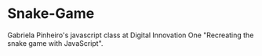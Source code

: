 # Snake-Game
Gabriela Pinheiro's javascript class at Digital Innovation One "Recreating the snake game with JavaScript".
